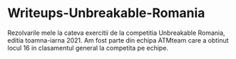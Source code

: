 # Writeups-Unbreakable-Romania
Rezolvarile mele la cateva exercitii de la competitia Unbreakable Romania, editia toamna-iarna 2021. Am fost parte din echipa ATMteam care a obtinut locul 16 in clasamentul general la competita pe echipe.
